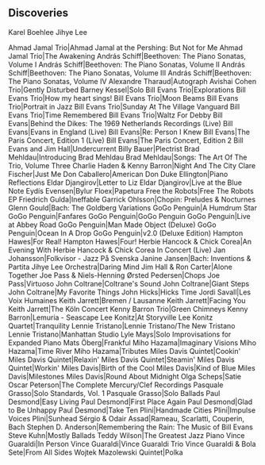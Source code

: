 ## Discoveries

Karel Boehlee
Jihye Lee





Ahmad Jamal Trio|Ahmad Jamal at the Pershing: But Not for Me
Ahmad Jamal Trio|The Awakening
András Schiff|Beethoven: The Piano Sonatas, Volume I
András Schiff|Beethoven: The Piano Sonatas, Volume II
András Schiff|Beethoven: The Piano Sonatas, Volume III
András Schiff|Beethoven: The Piano Sonatas, Volume IV
Alexandre Tharaud|Autograph
Avishai Cohen Trio|Gently Disturbed
Barney Kessel|Solo
Bill Evans Trio|Explorations
Bill Evans Trio|How my heart sings!
Bill Evans Trio|Moon Beams
Bill Evans Trio|Portrait in Jazz
Bill Evans Trio|Sunday At The Village Vanguard
Bill Evans Trio|Time Remembered
Bill Evans Trio|Waltz For Debby
Bill Evans|Behind the Dikes: The 1969 Netherlands Recordings (Live)
Bill Evans|Evans in England (Live)
Bill Evans|Re: Person I Knew
Bill Evans|The Paris Concert, Edition 1 (Live)
Bill Evans|The Paris Concert, Edition 2
Bill Evans and Jim Hall|Undercurrent
Billy Bauer|Plectrist
Brad Mehldau|Introducing Brad Mehldau
Brad Mehldau|Songs: The Art Of The Trio, Volume Three
Charlie Haden & Kenny Barron|Night And The City
Clare Fischer|Just Me
Don Caballero|American Don
Duke Ellington|Piano Reflections
Eldar Djangirov|Letter to Liz
Eldar Djangirov|Live at the Blue Note
Eydís Evensen|Bylur
Floex|Papetura
Free the Robots|Free The Robots EP
Friedrich Gulda|Ineffable
Garrick Ohlsson|Chopin: Preludes & Nocturnes
Glenn Gould|Bach: The Goldberg Variations
GoGo Penguin|A Humdrum Star
GoGo Penguin|Fanfares
GoGo Penguin|GoGo Penguin
GoGo Penguin|Live at Abbey Road
GoGo Penguin|Man Made Object (Deluxe)
GoGo Penguin|Ocean In A Drop
GoGo Penguin|v2.0 (Deluxe Edition)
Hampton Hawes|For Real!
Hampton Hawes|Four!
Herbie Hancock & Chick Corea|An Evening With Herbie Hancock & Chick Corea In Concert (Live)
Jan Johansson|Folkvisor - Jazz På Svenska
Janine Jansen|Bach: Inventions & Partita
Jihye Lee Orchestra|Daring Mind
Jim Hall & Ron Carter|Alone Together
Joe Pass & Niels-Henning Ørsted Pedersen|Chops
Joe Pass|Virtuoso
John Coltrane|Coltrane's Sound
John Coltrane|Giant Steps
John Coltrane|My Favorite Things
John Hicks|Hicks Time
Jordi Savall|Les Voix Humaines
Keith Jarrett|Bremen / Lausanne
Keith Jarrett|Facing You
Keith Jarrett|The Köln Concert
Kenny Barron Trio|Green Chimneys
Kenny Barron|Lemuria - Seascape
Lee Konitz|At Storyville
Lee Konitz Quartet|Tranquility
Lennie Tristano|Lennie Tristano/The New Tristano
Lennie Tristano|Manhattan Studio
Lyle Mays|Solo Improvisations for Expanded Piano
Mats Öberg|Frankful
Miho Hazama|Imaginary Visions
Miho Hazama|Time River
Miho Hazama|Tributes
Miles Davis Quintet|Cookin'
Miles Davis Quintet|Relaxin'
Miles Davis Quintet|Steamin'
Miles Davis Quintet|Workin'
Miles Davis|Birth of the Cool
Miles Davis|Kind of Blue
Miles Davis|Milestones
Miles Davis|Round About Midnight
Olga Scheps|Satie
Oscar Peterson|The Complete Mercury/Clef Recordings
Pasquale Grasso|Solo Standards, Vol. 1
Pasquale Grasso|Solo Ballads
Paul Desmond|Easy Living
Paul Desmond|First Place Again
Paul Desmond|Glad to Be Unhappy
Paul Desmond|Take Ten
Plini|Handmade Cities
Plini|Impulse Voices
Plini|Sunhead
Sérgio & Odair Assad|Rameau, Scarlatti, Couperin, Bach
Stephen D. Anderson|Remembering the Rain: The Music of Bill Evans
Steve Kuhn|Mostly Ballads
Teddy Wilson|The Greatest Jazz Piano
Vince Guaraldi|In Person
Vince Guaraldi|Vince Guaraldi Trio
Vince Guaraldi & Bola Sete|From All Sides
Wojtek Mazolewski Quintet|Polka

